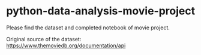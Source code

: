 # python-data-analysis-movie-project
Please find the dataset and completed notebook of movie project.

Original source of the dataset: https://www.themoviedb.org/documentation/api
